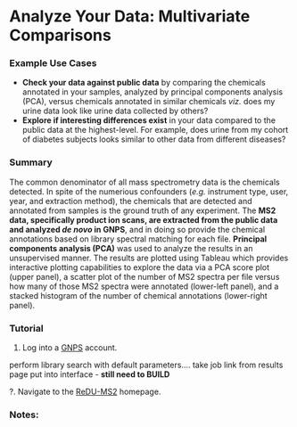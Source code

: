 # Analyze Your Data: Multivariate Comparisons

### Example Use Cases
 * **Check your data against public data** by comparing the chemicals annotated in your samples, analyzed by principal components analysis (PCA), versus chemicals annotated in similar chemicals *viz.* does my urine data look like urine data collected by others?
 * **Explore if interesting differences exist** in your data compared to the public data at the highest-level. For example, does urine from my cohort of diabetes subjects looks similar to other data from different diseases?

### Summary
The common denominator of all mass spectrometry data is the chemicals detected. In spite of the numerious confounders (*e.g.* instrument type, user, year, and extraction method), the chemicals that are detected and annotated from samples is the ground truth of any experiment. The **MS2 data, specifically product ion scans, are extracted from the public data and analyzed *de novo* in GNPS**, and in doing so provide the chemical annotations based on library spectral matching for each file. **Principal components analysis (PCA)** was used to analyze the results in an unsupervised manner. The results are plotted using Tableau which provides interactive plotting capabilities to explore the data via a PCA score plot (upper panel), a scatter plot of the number of MS2 spectra per file versus how many of those MS2 spectra were annotated (lower-left panel), and a stacked histogram of the number of chemical annotations (lower-right panel).

### Tutorial
 1. Log into a [GNPS](https://gnps.ucsd.edu/ProteoSAFe/static/gnps-splash2.jsp) account.

perform library search with default parameters.... take job link from results page put into interface - **still need to BUILD**

?. Navigate to the [ReDU-MS2](http://dorresteinappshub.ucsd.edu:5005/) homepage.


### Notes:
